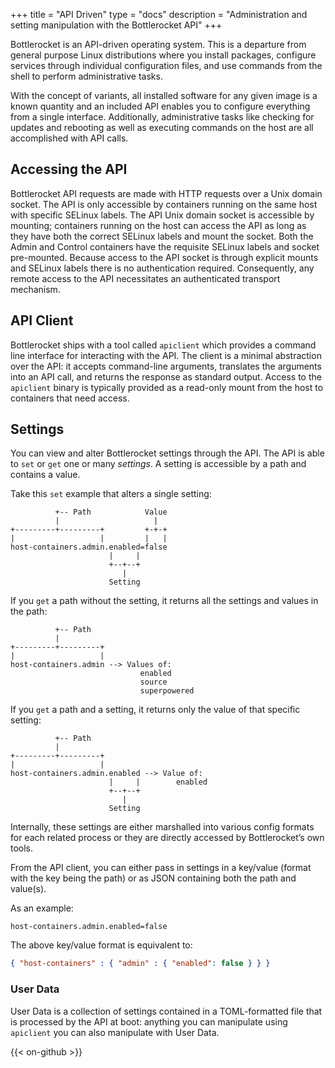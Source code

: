 +++
title = "API Driven"
type = "docs"
description = "Administration and setting manipulation with the Bottlerocket API" 
+++

Bottlerocket is an API-driven operating system.
This is a departure from general purpose Linux distributions where you install packages, configure services through individual configuration files, and use commands from the shell to perform administrative tasks.

With the concept of variants, all installed software for any given image is a known quantity and an included API enables you to configure everything from a single interface.
Additionally, administrative tasks like checking for updates and rebooting as well as executing commands on the host are all accomplished with API calls.

## Accessing the API

Bottlerocket API requests are made with HTTP requests over a Unix domain socket.
The API is only accessible by containers running on the same host with specific SELinux labels.
The API Unix domain socket is accessible by mounting; containers running on the host can access the API as long as they have both the correct SELinux labels and mount the socket.
Both the Admin and Control containers have the requisite SELinux labels and socket pre-mounted.
Because access to the API socket is through explicit mounts and SELinux labels there is no authentication required.
Consequently, any remote access to the API necessitates an authenticated transport mechanism.

## API Client

Bottlerocket ships with a tool called `apiclient` which provides a command line interface for interacting with the API.
The client is a minimal abstraction over the API: it accepts command-line arguments, translates the arguments into an API call, and returns the response as standard output.
Access to the `apiclient` binary is typically provided as a read-only mount from the host to containers that need access.

## Settings

You can view and alter Bottlerocket settings through the API.
The API is able to `set` or `get`  one or many *settings*.
A setting is accessible by a path and contains a value.

Take this `set` example that alters a single setting:

```goat
          +-- Path            Value
          |                     |
+---------+---------+         +-+-+  
|                   |         |   |
host-containers.admin.enabled=false 
                      |     |
                      +--+--+
                         |
                      Setting
```

If you `get` a path without the setting, it returns all the settings and values in the path:

```goat
          +-- Path
          |
+---------+---------+ 
|                   | 
host-containers.admin --> Values of: 
                             enabled
                             source
                             superpowered
```

If you `get` a path and a setting, it returns only the value of that specific setting:

```goat
          +-- Path
          |
+---------+---------+
|                   | 
host-containers.admin.enabled --> Value of: 
                      |     |        enabled   
                      +--+--+
                         |
                      Setting
```

Internally, these settings are either marshalled into various config formats for each related process or they are directly accessed by Bottlerocket’s own tools.

From the API client, you can either pass in settings in a key/value (format with the key being the path) or as JSON containing both the path and value(s).

As an example:

```shell
host-containers.admin.enabled=false
```

The above key/value format is equivalent to:

```json
{ "host-containers" : { "admin" : { "enabled": false } } }
```

### User Data

User Data is a collection of settings contained in a TOML-formatted file that is processed by the API at boot: anything you can manipulate using `apiclient` you can also manipulate with User Data.

{{< on-github >}}
